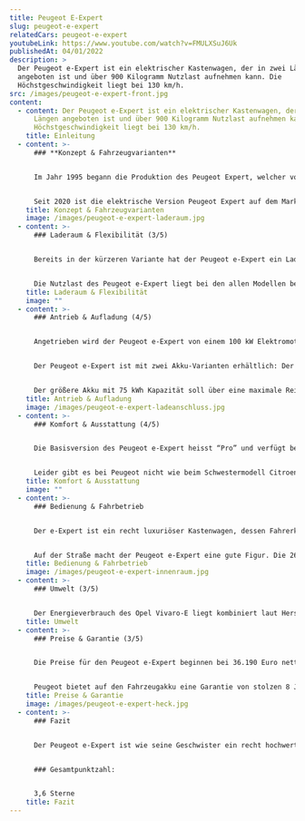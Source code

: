 ```yaml
---
title: Peugeot E-Expert
slug: peugeot-e-expert
relatedCars: peugeot-e-expert
youtubeLink: https://www.youtube.com/watch?v=FMULXSuJ6Uk
publishedAt: 04/01/2022
description: >
  Der Peugeot e-Expert ist ein elektrischer Kastenwagen, der in zwei Längen
  angeboten ist und über 900 Kilogramm Nutzlast aufnehmen kann. Die
  Höchstgeschwindigkeit liegt bei 130 km/h.            
src: /images/peugeot-e-expert-front.jpg
content:
  - content: Der Peugeot e-Expert ist ein elektrischer Kastenwagen, der in zwei
      Längen angeboten ist und über 900 Kilogramm Nutzlast aufnehmen kann. Die
      Höchstgeschwindigkeit liegt bei 130 km/h.
    title: Einleitung
  - content: >-
      ### **Konzept & Fahrzeugvarianten**


      Im Jahr 1995 begann die Produktion des Peugeot Expert, welcher vom PSA-Konzern entwickelt wurde und mit dem Citroen Jumpy und dem Fiat Scudo zwei Schwestermodelle besaß. Auch die zweite Generation ab 2007 war ein Gemeinschaftsprojekt der drei Hersteller. Dies änderte sich aber mit der dritten Generation, die seit 2016 auf dem Markt ist. Diese ist auch in Zusammenarbeit mit Toyota entstanden, wodurch der Expert gleich drei Geschwister hat: den Citroen Jumpy, den Toyota Proace sowie den Opel Vivaro.


      Seit 2020 ist die elektrische Version Peugeot Expert auf dem Markt. Der Kastenwagen ist elektrisch in zwei Längen erhältlich: 4,95 Meter sowie 5,30 Meter. Außerdem hat der Kunde die Wahl zwischen zwei Akkus mit 50 kWh bzw. 75 kWh Kapazität, welche natürlich unterschiedliche Reichweiten ermöglichen. Der Peugeot e-Expert ist auch als Kombi erhältlich, mit Sitzen und Fenstern im Fond. Hier soll es aber um die Kastenwagen-Version gehen.
    title: Konzept & Fahrzeugvarianten
    image: /images/peugeot-e-expert-laderaum.jpg
  - content: >-
      ### Laderaum & Flexibilität (3/5)


      Bereits in der kürzeren Variante hat der Peugeot e-Expert ein Ladevolumen von maximal 5.800 Liter. Der Stauraum kann über zwei geteilte, seitlich schwenkende Hecktüren oder eine nach oben schwingende Heckklappe beladen werden. Außerdem ist eine seitliche Schiebetür serienmäßig vorhanden. Der Laderaum hat beim e-Expert eine Länge von rund 2,41 Meter, die Breite liegt bei maximal 1,62 Meter und die Ladung kann bis zu 1,33 Meter hoch geladen werden. Bei der größeren Versionen ändert sich vor allem die Länge des Laderaums: als großere-Expert liegt diese bei 2,76 Meter. Dadurch entsteht ein Ladevolumen von maximal 6.600 Liter.


      Die Nutzlast des Peugeot e-Expert liegt bei den allen Modellen bei etwas über 900 Kilogramm. Allerdings gibt es die 50 kWh-Version mit einer optionalen erhöhten Nutzlast, welche dann bei rund 1.150 Kilogramm liegt. Die Anhängelast ist bei allen Modellen gleich: 1.000 Kilogramm für gebremste, 750 Kilogramm für ungebremste Anhänger.
    title: Laderaum & Flexibilität
    image: ""
  - content: >-
      ### Antrieb & Aufladung (4/5)


      Angetrieben wird der Peugeot e-Expert von einem 100 kW Elektromotor, der ein Drehmoment von 260 Nm bereitstellt und den Peugeot in ungefähr 12 Sekunden von 0 auf 100 km/h bringt. Wie meist bei Elektrofahrzeugen erfolgt die Kraftübertragung stufenlos. Die Höchstgeschwindigkeit beträgt bei allen Versionen bei 130 km/h. 


      Der Peugeot e-Expert ist mit zwei Akku-Varianten erhältlich: Der 50 kWh-Akku ermöglicht maximale Reichweiten um die 230 Kilometer. Für eine 11 kW Wechselstrom-Wallbox gibt Peugeot die volle Aufladungszeit mit 4 Stunden und 45 Minuten an. Außerdem ist eine Schnellladefunktion für eine 100 kW Gleichstrom-Wallbox verfügbar, welche die Ladung von 0 auf 80% in gerade einmal 32 Minuten erledigen soll.


      Der größere Akku mit 75 kWh Kapazität soll über eine maximale Reichweite von rund 320 Kilometer liegen ermöglichen, was sehr beachtlich ist für ein Fahrzeug dieser Größe. Allerdings dürften solche Strecken nur ohne Zuladung und mit wenig Steigung zu schaffen sein. Die Ladezeiten liegen hier bei rund 20 Stunden für die Wallbox und rund 45 Minuten für die 80-prozentige Schnellaufladung.
    title: Antrieb & Aufladung
    image: /images/peugeot-e-expert-ladeanschluss.jpg
  - content: >-
      ### Komfort & Ausstattung (4/5)


      Die Basisversion des Peugeot e-Expert heisst “Pro” und verfügt bereits serienmäßig über ABS, einen Doppel-Airbag, eine praktische Berganfahrhilfe sowie eine Zentralverriegelung. Für rund 2.000 Euro mehr bekommt man die Ausstattungslinie “Premium”, welche zusätzlich über eine Audioanlage, eine akustische Einparkhilfe, Klimaanlage sowie Regen- und Lichtsensor verfügt. 


      Leider gibt es bei Peugeot nicht wie beim Schwestermodell Citroen Jumpy eine speziell für Baustellen ausgerüstete Variante mit erhöhter Bodenfreiheit und einem Motorschutz sowie einer erhöhten Nutzlast von rund 1.150 Kilogramm. Allerdings sind gegen Aufpreis Optionen wie Bodenplatte aus Holz im Laderaum und eine Anhängerkupplung mit Anhängerstabilisierung erhältlich.
    title: Komfort & Ausstattung
    image: ""
  - content: >-
      ### Bedienung & Fahrbetrieb


      Der e-Expert ist ein recht luxuriöser Kastenwagen, dessen Fahrerkabine sehr komfortabel und hochwertig ist. Die Anzeigen sind fast alle digital und auch sonst mutet das Armaturenbrett sehr modern an. Der Transporter wirkt dadurch weniger wie ein robuster Handwerker-Kastenwagen und mehr wie ein komfortabler Kleinbus. Etwas gewöhnungsbedürftig ist der Fahrmodus-Schalter, der nur mit einem Finger bedient werden kann, wodurch die Auswahl etwas hakelig ist.


      Auf der Straße macht der Peugeot e-Expert eine gute Figur. Die 260 Nm brauchen für ihre Entfaltung nicht wie beim Verbrennermotor einen konkreten Drehzahlbereich, sondern sind direkt vorhanden. Dadurch beschleunigt der Elektrotransporter mehr als ordentlich und ist dank 100 kW Leistung auch auf Landstraßen flott unterwegs. Und auch die Autobahn ist kein Hindernis, allerdings ist das Fahrzeug bei 100 km/h abgeriegelt.
    title: Bedienung & Fahrbetrieb
    image: /images/peugeot-e-expert-innenraum.jpg
  - content: >-
      ### Umwelt (3/5)


      Der Energieverbrauch des Opel Vivaro-E liegt kombiniert laut Hersteller bei rund 23, und 24 kWh auf 100 km. Bei angenommenen 30 Cent pro Kilowattstunde kosten 100 km Fahrstrecke so zwischen 6,90 und 7,20 €. Ein zusätzliches Solarmodul für mehr Reichweite wird nicht angeboten.
    title: Umwelt
  - content: >-
      ### Preise & Garantie (3/5)


      Die Preise für den Peugeot e-Expert beginnen bei 36.190 Euro netto für den e-Expert L2 mit 50 kWh-Akku und Basisausstattung. Die Variante mit einer Akkukapazität von 75 kWh kostet rund 5.000 Euro mehr. Der e-Expert L3 mit 5,30 Meter Länge ist ab 37.830 Euro netto verfügbar, ab 42.380 Euro mit dem größeren Akku. Alle Batterien sind im Preis enthalten und müssen nicht dazu gemietet werden.


      Peugeot bietet auf den Fahrzeugakku eine Garantie von stolzen 8 Jahren bzw. 160.000 Kilometer. Für das Fahrzeug gelten wie üblich bei Peugeot eine Herstellergarantie von 2 Jahren ohne Kilometerbeschränkung.
    title: Preise & Garantie
    image: /images/peugeot-e-expert-heck.jpg
  - content: >-
      ### Fazit


      Der Peugeot e-Expert ist wie seine Geschwister ein recht hochwertiger Kastenwagen, welcher zudem mit einer recht hohen Reichweite punktet. Der Laderaum ist sehr geräumig und einfach beladbar und es gibt viele praktische Ausstattungsdetails für den Berufsalltag, wodurch der Kastenwagen speziell für Lieferanten und Handwerker sehr interessant sein dürfte. Allerdings ist das Fahrzeug nicht gerade günstig. Die e-Expert-Modelle kosten 8.000 bis 10.000 Euro netto mehr als das vergleichbare Verbrenner-Modell. Dadurch könnte das Fahrzeug für einige Interessenten schlich nicht erschwinglich sein.


      ### Gesamtpunktzahl:


      3,6 Sterne
    title: Fazit
---
```

